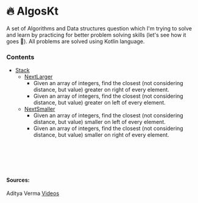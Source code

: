 # 🔥 AlgosKt

A set of Algorithms and Data structures question which I'm trying to solve and learn by practicing for better problem solving skills (let's see how it goes 🤞). All problems are solved using Kotlin language.

### Contents
  
- [Stack](https://github.com/rex50/Algos/tree/main/data/stack)
  - [NextLarger](https://github.com/rex50/Algos/blob/main/data/stack/NextLargest.kt)
    - Given an array of integers, find the closest (not considering distance, but value) greater on right of every element.
    - Given an array of integers, find the closest (not considering distance, but value) greater on left of every element.
  - [NextSmaller](https://github.com/rex50/Algos/blob/main/data/stack/NextSmaller.kt)
    - Given an array of integers, find the closest (not considering distance, but value) smaller on left of every element.
    - Given an array of integers, find the closest (not considering distance, but value) smaller on right of every element.
    





<br />
<br />
<br />
<br />

#### Sources: 

Aditya Verma [Videos](https://www.youtube.com/@TheAdityaVerma/playlists)
